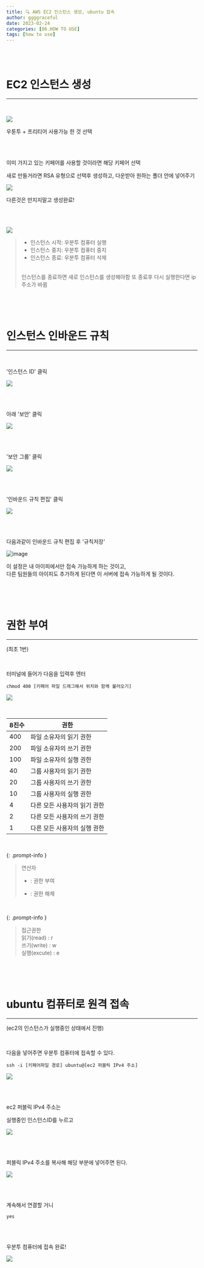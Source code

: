 ```yaml
---
title: 🔍 AWS EC2 인스턴스 생성, ubuntu 접속 
author: ggggraceful
date: 2023-02-24
categories: [06.HOW TO USE]
tags: [how to use]
---
```


<br/>
<br/>

# EC2 인스턴스 생성

---

<br/>

![](https://velog.velcdn.com/images/ggggraceful/post/83ab6610-c896-445e-81ef-a3c010c40eed/image.png)

우툰투 + 프리티어 사용가능 한 것 선택

<br/>
<br/>

이미 가지고 있는 키페어를 사용할 것이라면 해당 키페어 선택

새로 만들거라면
RSA 유형으로 선택후 생성하고, 다운받아 원하는 폴더 안에 넣어주기

![](https://velog.velcdn.com/images/ggggraceful/post/edc97fab-45da-4967-874a-55d573400f23/image.png)

다른것은 만지지말고 생성완료!

<br/>
<br/>

![](https://velog.velcdn.com/images/ggggraceful/post/8891ef80-17f3-4482-94f9-cb74560d37d5/image.png)


> - 인스턴스 시작: 우분투 컴퓨터 실행  
> - 인스턴스 중지: 우분투 컴퓨터 중지  
> - 인스턴스 종료: 우분투 컴퓨터 삭제  
> <br/>  
> 인스턴스를 종료하면 새로 인스턴스를 생성해야함  
> 또 종료후 다시 실행한다면 ip주소가 바뀜

<br/>
<br/>
<br/>

# 인스턴스 인바운드 규칙

---

<br/>

'인스턴스 ID' 클릭

![](https://velog.velcdn.com/images/ggggraceful/post/42769a15-7343-483a-9304-2376024e3f52/image.png)

<br/>
<br/>

아래 '보안' 클릭


![](https://velog.velcdn.com/images/ggggraceful/post/2dd48ed0-840c-4fba-be78-6b0fa75c04f2/image.png)

<br/>
<br/>

'보안 그룹' 클릭

![](https://velog.velcdn.com/images/ggggraceful/post/74b19461-cbc7-4e38-8959-ed0f0a9d8c6d/image.png)

<br/>
<br/>

'인바운드 규칙 편집' 클릭

![](https://velog.velcdn.com/images/ggggraceful/post/40af46c6-d292-4651-b49d-95b8cc49b609/image.png)

<br/>
<br/>

다음과같이 인바운드 규칙 편집 후 '규칙저장'

[//]: # (![]&#40;https://velog.velcdn.com/images/ggggraceful/post/c1d35304-04ee-41c5-9947-36f6fa56b0ea/image.png&#41;)
![image](https://github.com/ggggraceful/ggggraceful/assets/109974940/637e44e6-3efd-4103-88f3-5ce69178e932)

이 설정은 내 아이피에서만 접속 가능하게 하는 것이고,  
다른 팀원들의 아이피도 추가하게 된다면 이 서버에 접속 가능하게 될 것이다.  

<br/>
<br/>
<br/>

# 권한 부여

---

(최초 1번)

<br/>

터미널에 들어가 다음을 입력후 엔터

```
chmod 400 [키페어 파일 드래그해서 위치와 함께 불러오기]
```

![](https://velog.velcdn.com/images/ggggraceful/post/5d97a3b7-e69e-4f82-946e-e2d3e14940f6/image.png)



<br/>

|8진수|권한|
|----|---|
|400|	파일 소유자의 읽기 권한|
|200|	파일 소유자의 쓰기 권한|
|100|	파일 소유자의 실행 권한|
|40	|그룹 사용자의 읽기 권한|
|20	|그룹 사용자의 쓰기 권한|
|10	|그룹 사용자의 실행 권한|
|4	|다른 모든 사용자의 읽기 권한|
|2	|다른 모든 사용자의 쓰기 권한|
|1	|다른 모든 사용자의 실행 권한|

<br/>

{: .prompt-info }
> 연산자
> + : 권한 부여
> - : 권한 해제

<br/>

{: .prompt-info }
> 접근권한  
> 읽기(read) : r  
> 쓰기(write) : w  
> 실행(excute) : e  

<br/>
<br/>
<br/>

# ubuntu 컴퓨터로 원격 접속

---

(ec2의 인스턴스가 실행중인 상태에서 진행)

<br/>

다음을 넣어주면 우분투 컴퓨터에 접속할 수 있다.

```
ssh -i [키페어파일 경로] ubuntu@[ec2 퍼블릭 IPv4 주소]
```

![](https://velog.velcdn.com/images/ggggraceful/post/673039ca-0a9d-439c-9e41-146b6b9b8da9/image.png)


<br/>
<br/>

ec2 퍼블릭 IPv4 주소는

실행중인 인스턴스ID를 누르고

![](https://velog.velcdn.com/images/ggggraceful/post/935e8aac-8661-4339-9daa-c478584da1ff/image.png)

<br/>
<br/>

퍼블릭 IPv4 주소를 복사해 해당 부분에 넣어주면 된다.

![](https://velog.velcdn.com/images/ggggraceful/post/3742562a-36d1-4c65-b895-584d022fd375/image.png)

<br/>
<br/>

계속해서 연결할 거니
```
yes
```

<br/>
<br/>


우분투 컴퓨터에 접속 완료!

![](https://velog.velcdn.com/images/ggggraceful/post/f6bcdc86-c408-463c-b62d-f30b95af7a9e/image.png)



